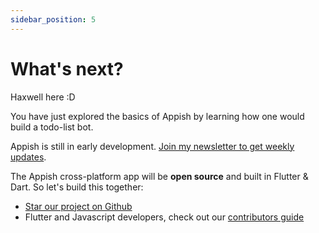 ```yaml
---
sidebar_position: 5
---
```


# What's next?

Haxwell here :D

You have just explored the basics of Appish by learning how one would build a todo-list bot.

Appish is still in early development. [Join my newsletter to get weekly updates](https://appish.co/newsletter).

The Appish cross-platform app will be **open source** and built in Flutter & Dart. So let's build this together:

- [Star our project on Github](https://github.com/thehaxwell/appish-client)
- Flutter and Javascript developers, check out our [contributors guide](https://docs.appish.co/docs/contributors-guide)
